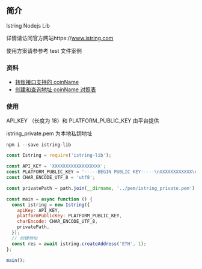 ## 简介

Istring Nodejs Lib

详情请访问官方网站https://www.istring.com

使用方案请参参考 test 文件案例

### 资料

- [转账接口支持的 coinName](https://istring.com/api-doc/api/transfer.token.html)
- [创建和查询地址 coinName 对照表](https://istring.com/api-doc/api/query.token.html)

### 使用

API_KEY （长度为 18）和 PLATFORM_PUBLIC_KEY 由平台提供

istring_private.pem 为本地私钥地址

```shell
npm i --save istring-lib
```

```js
const Istring = require('istring-lib');

const API_KEY = 'XXXXXXXXXXXXXXXXXX';
const PLATFORM_PUBLIC_KEY = '-----BEGIN PUBLIC KEY-----\nXXXXXXXXXXXX\n-----END PUBLIC KEY-----\n';
const CHAR_ENCODE_UTF_8 = 'utf8';

const privatePath = path.join(__dirname, '../pem/istring_private.pem');

const main = async function () {
  const istring = new Istring({
    apiKey: API_KEY,
    platformPublicKey: PLATFORM_PUBLIC_KEY,
    charEncode: CHAR_ENCODE_UTF_8,
    privatePath,
  });
  // 创建地址
  const res = await istring.createAddress('ETH', 1);
};

main();
```

